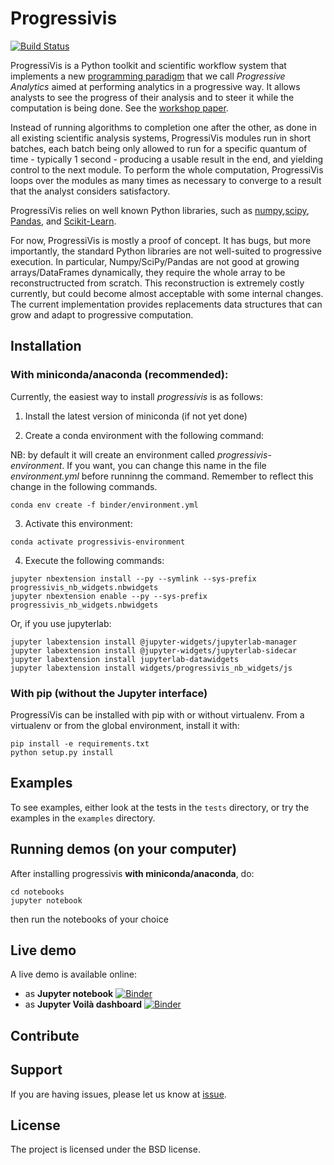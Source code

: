 # Progressivis

[![Build Status](https://travis-ci.org/jdfekete/progressivis.svg?branch=master&label=Travis%20CI)](https://travis-ci.org/jdfekete/progressivis)

ProgressiVis is a Python toolkit and scientific workflow system that
implements a new [programming
paradigm](https://en.wikipedia.org/wiki/Programming_paradigm) that we
call _Progressive Analytics_ aimed at performing analytics in a
progressive way.  It allows analysts to see the progress of their
analysis and to steer it while the computation is being done. See the
[workshop paper](https://hal.inria.fr/hal-01202901).

Instead of running algorithms to completion one after the other, as
done in all existing scientific analysis systems, ProgressiVis modules
run in short batches, each batch being only allowed to run for a
specific quantum of time - typically 1 second - producing a usable
result in the end, and yielding control to the next module.  To
perform the whole computation, ProgressiVis loops over the modules as many
times as necessary to converge to a result that the analyst considers
satisfactory.

ProgressiVis relies on well known Python libraries, such as
[numpy](http://www.numpy.org/),[scipy](http://www.scipy.org/),
[Pandas](http://pandas.pydata.org/),
and
[Scikit-Learn](http://scikit-learn.org/).

For now, ProgressiVis is mostly a proof of concept. It has bugs, but
more importantly, the standard Python libraries are not well-suited to
progressive execution. In particular, Numpy/SciPy/Pandas are not good
at growing arrays/DataFrames dynamically, they require the whole array
to be reconstructructed from scratch. This reconstruction is extremely
costly currently, but could become almost acceptable with some
internal changes.  The current implementation provides replacements data
structures that can grow and adapt to progressive computation.


## Installation

### With miniconda/anaconda (recommended):

Currently, the easiest way to install *progressivis* is as follows:

1. Install the latest version of miniconda (if not yet done)

2. Create a conda environment with the following command:

NB: by default it will create an environment called *progressivis-environment*. If you want, you can change this name in the file *environment.yml* before runninng the command. Remember to reflect this change in the following commands.

```
conda env create -f binder/environment.yml
```
3. Activate this environment:

```
conda activate progressivis-environment
```
4. Execute the following commands:

```
jupyter nbextension install --py --symlink --sys-prefix progressivis_nb_widgets.nbwidgets
jupyter nbextension enable --py --sys-prefix progressivis_nb_widgets.nbwidgets
```

Or, if you use jupyterlab:

```
jupyter labextension install @jupyter-widgets/jupyterlab-manager
jupyter labextension install @jupyter-widgets/jupyterlab-sidecar
jupyter labextension install jupyterlab-datawidgets
jupyter labextension install widgets/progressivis_nb_widgets/js
```

### With pip (without the Jupyter interface)

ProgressiVis can be installed with pip with or without virtualenv.
From a virtualenv or from the global environment, install it with:
```
pip install -e requirements.txt
python setup.py install
```


## Examples

To see examples, either look at the tests in the `tests` directory, or
try the examples in the `examples` directory.

## Running demos (on your computer)

After installing progressivis **with miniconda/anaconda**, do:
```
cd notebooks
jupyter notebook
```
then run the notebooks of your choice



## Live demo

A live demo is available online:
* as **Jupyter notebook** [![Binder](https://mybinder.org/badge_logo.svg)](https://mybinder.org/v2/gh/jdfekete/progressivis.git/master?filepath=notebooks%2FPsBoardDemo4Binder.ipynb)
* as **Jupyter Voilà dashboard** [![Binder](https://mybinder.org/badge_logo.svg)](https://mybinder.org/v2/gh/jdfekete/progressivis.git/master?filepath=%2F..%2Fvoila%2Frender%2Fnotebooks%2FPsBoardDemo4Binder.ipynb)



## Contribute

## Support

If you are having issues, please let us know at [issue](https://github.com/jdfekete/progressivis/issues).


## License

The project is licensed under the BSD license.

